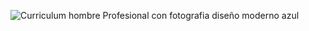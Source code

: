 

![Curriculum hombre Profesional con fotografia diseño moderno azul](https://github.com/LucasAdragna/LucasAdragna/assets/126211954/012559e2-a727-43e0-8d26-6ab7cc87e961)

